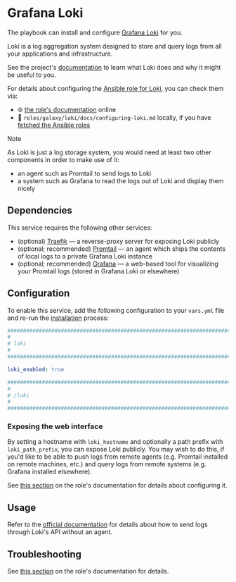 <!--
SPDX-FileCopyrightText: 2020 - 2024 MDAD project contributors
SPDX-FileCopyrightText: 2020 - 2024 Slavi Pantaleev
SPDX-FileCopyrightText: 2020 Aaron Raimist
SPDX-FileCopyrightText: 2020 Chris van Dijk
SPDX-FileCopyrightText: 2020 Dominik Zajac
SPDX-FileCopyrightText: 2020 Mickaël Cornière
SPDX-FileCopyrightText: 2022 François Darveau
SPDX-FileCopyrightText: 2022 Julian Foad
SPDX-FileCopyrightText: 2022 Warren Bailey
SPDX-FileCopyrightText: 2023 Antonis Christofides
SPDX-FileCopyrightText: 2023 Felix Stupp
SPDX-FileCopyrightText: 2023 Julian-Samuel Gebühr
SPDX-FileCopyrightText: 2023 Pierre 'McFly' Marty
SPDX-FileCopyrightText: 2024 - 2025 Suguru Hirahara

SPDX-License-Identifier: AGPL-3.0-or-later
-->

# Grafana Loki

The playbook can install and configure [Grafana Loki](https://grafana.com/docs/loki/latest/) for you.

Loki is a log aggregation system designed to store and query logs from all your applications and infrastructure.

See the project's [documentation](https://grafana.com/docs/loki/latest/) to learn what Loki does and why it might be useful to you.

For details about configuring the [Ansible role for Loki](https://github.com/mother-of-all-self-hosting/ansible-role-loki), you can check them via:
- 🌐 [the role's documentation](https://github.com/mother-of-all-self-hosting/ansible-role-loki/blob/main/docs/configuring-loki.md) online
- 📁 `roles/galaxy/loki/docs/configuring-loki.md` locally, if you have [fetched the Ansible roles](../installing.md)

>[!NOTE]
> As Loki is just a log storage system, you would need at least two other components in order to make use of it:
> - an agent such as Promtail to send logs to Loki
> - a system such as Grafana to read the logs out of Loki and display them nicely

## Dependencies

This service requires the following other services:

- (optional) [Traefik](traefik.md) — a reverse-proxy server for exposing Loki publicly
- (optional; recommended) [Promtail](promtail.md) — an agent which ships the contents of local logs to a private Grafana Loki instance
- (optional; recommended) [Grafana](grafana.md) — a web-based tool for visualizing your Promtail logs (stored in Grafana Loki or elsewhere)

## Configuration

To enable this service, add the following configuration to your `vars.yml` file and re-run the [installation](../installing.md) process:

```yaml
########################################################################
#                                                                      #
# loki                                                                 #
#                                                                      #
########################################################################

loki_enabled: true

########################################################################
#                                                                      #
# /loki                                                                #
#                                                                      #
########################################################################
```

### Exposing the web interface

By setting a hostname with `loki_hostname` and optionally a path prefix with `loki_path_prefix`, you can expose Loki publicly. You may wish to do this, if you'd like to be able to push logs from remote agents (e.g. Promtail installed on remote machines, etc.) and query logs from remote systems (e.g. Grafana installed elsewhere).

See [this section](https://github.com/mother-of-all-self-hosting/ansible-role-loki/blob/main/docs/configuring-loki.md#set-the-hostname-to-expose-the-web-interface-optional) on the role's documentation for details about configuring it.

## Usage

Refer to the [official documentation](https://grafana.com/docs/loki/latest/reference/api/#post-lokiapiv1push) for details about how to send logs through Loki's API without an agent.

## Troubleshooting

See [this section](https://github.com/mother-of-all-self-hosting/ansible-role-loki/blob/main/docs/configuring-loki.md#troubleshooting) on the role's documentation for details.
